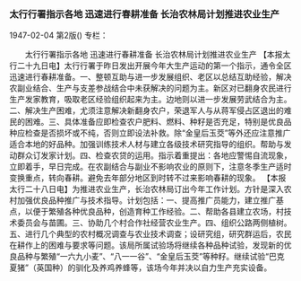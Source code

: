 ### 太行行署指示各地  迅速进行春耕准备  长治农林局计划推进农业生产

1947-02-04
第2版()
专栏：

　　太行行署指示各地
    迅速进行春耕准备
    长治农林局计划推进农业生产
    【本报太行二十九日电】太行行署于昨日发出开展今年大生产运动的第一个指示，通令全区迅速进行春耕准备。一、整顿互助与进一步发展组织、老区以总结互助经验，解决农副业结合、生产与支差参战结合中未获解决的问题为主。新区对已翻身农民进行生产发家教育，吸取老区经验组织起来为主。边地则以进一步发展劳武结合为主。二、解决生产困难，尤须注意解决新翻身农户，荣退军人与从蒋军侵占区退出的难民的困难。三、具体准备应即检查农户肥料、燃料、种籽是否充足，特别是优良品种应检查是否损坏或不纯，否则立即设法补救。除“金皇后玉茭”等外还应注意推广适合本地的好品种。加强训练技术人材与建立各级技术研究指导的组织。帮助与发动群众订发家计划。四、检查农贷的运用。指示着重提出：各地应警惕自流现象，立即着手，早日完成。在农副结合与副业不影响农业的原则下，注意冬季生产适时变换重点，转向春耕。避免去年部分地区到时转不过来影响春耕的现象。
    【本报太行二十八日电】为推进农业生产，长治农林局订出今年工作计划。方针是深入农村加强优良品种推广与技术指导。计划包括：一、提高推广员能力，建立推广基点，以便于繁殖各种优良品种，创造育种工作经验。二、帮助各县建立农场，村技术委员会与苗圃。三、协助几个村合作社经营农业生产。四、组织公路两侧植树。五、进行几个典型的农村概况调查与农业技术调查；设研究组，研究群运后，农民在耕作上的困难与要求等问题。该局所属试验场将继续各种品种试验，发现新的优良品种与繁殖“一六九小麦”、“八一一谷”、“金皇后玉茭”等种籽。继续试验“巴克夏猪”（英国种）的驯化及养鸡养蜂等，该场今年并决以自力生产充实设备。
